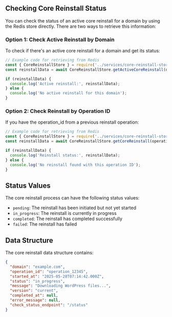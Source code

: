 

## Checking Core Reinstall Status

You can check the status of an active core reinstall for a domain by using the Redis store directly. There are two ways to retrieve this information:

### Option 1: Check Active Reinstall by Domain

To check if there's an active core reinstall for a domain and get its status:

```javascript
// Example code for retrieving from Redis
const { CoreReinstallStore } = require('../services/core-reinstall-store');
const reinstallData = await CoreReinstallStore.getActiveCoreReinstall(domain);

if (reinstallData) {
  console.log('Active reinstall:', reinstallData);
} else {
  console.log('No active reinstall for this domain');
}
```

### Option 2: Check Reinstall by Operation ID

If you have the operation_id from a previous reinstall operation:

```javascript
// Example code for retrieving from Redis
const { CoreReinstallStore } = require('../services/core-reinstall-store');
const reinstallData = await CoreReinstallStore.getCoreReinstall(operationId);

if (reinstallData) {
  console.log('Reinstall status:', reinstallData);
} else {
  console.log('No reinstall found with this operation ID');
}
```


## Status Values

The core reinstall process can have the following status values:

- `pending`: The reinstall has been initiated but not yet started
- `in_progress`: The reinstall is currently in progress
- `completed`: The reinstall has completed successfully
- `failed`: The reinstall has failed

## Data Structure

The core reinstall data structure contains:

```json
{
  "domain": "example.com",
  "operation_id": "operation_12345",
  "started_at": "2025-05-28T07:14:42.000Z",
  "status": "in_progress",
  "message": "Downloading WordPress files...",
  "version": "current",
  "completed_at": null,
  "error_message": null,
  "check_status_endpoint": "/status"
}
```

